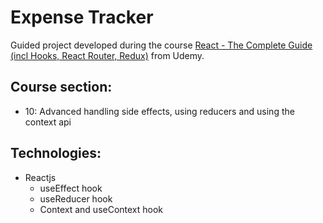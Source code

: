 # Expense Tracker

Guided project developed during the course [React - The Complete Guide (incl Hooks, React Router, Redux)](https://www.udemy.com/course/react-the-complete-guide-incl-redux/) from Udemy.

## Course section:

- 10: Advanced handling side effects, using reducers and using the context api

## Technologies:

- Reactjs
  - useEffect hook
  - useReducer hook
  - Context and useContext hook
